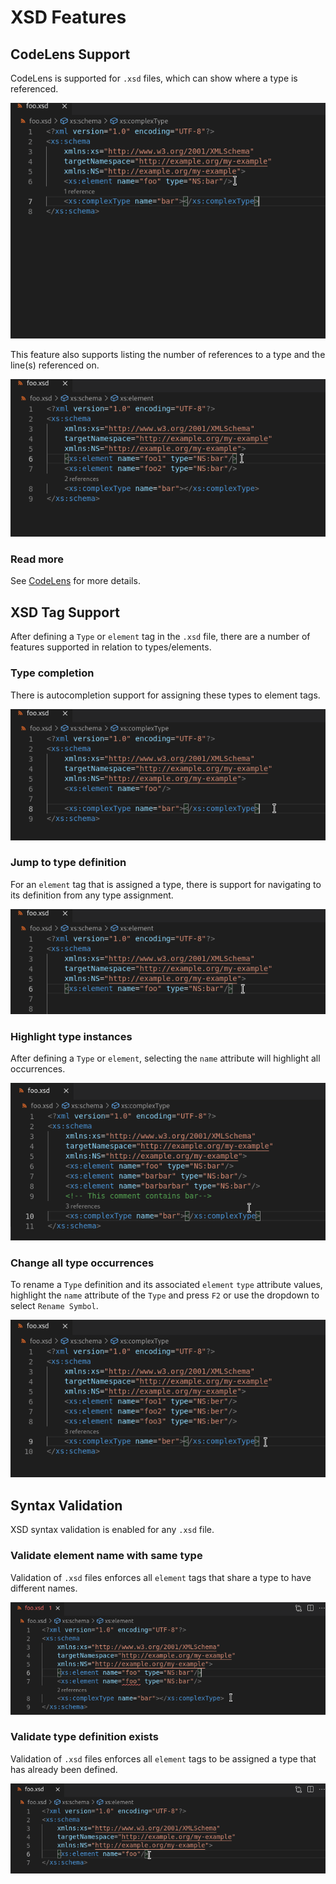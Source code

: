 # XSD Features

## CodeLens Support

CodeLens is supported for `.xsd` files, which can show where a type is referenced.

![CodeLens XSD](../images/Features/CodeLensXSD.gif)

This feature also supports listing the number of references to a type and the line(s) referenced on.

![CodeLens References XSD](../images/Features/CodeLensReferencesXSD.gif)

### Read more

See [CodeLens](../CodeLens.md#code-lens) for more details.

## XSD Tag Support

After defining a `Type` or `element` tag in the `.xsd` file, there are a number of features supported in relation to types/elements.

### Type completion

There is autocompletion support for assigning these types to element tags.

![Type Autocompletion XSD](../images/Features/TypeAutocompleteXSD.gif)

### Jump to type definition

For an `element` tag that is assigned a type, there is support for navigating to its definition from any type assignment.

![Jump To Type Definition XSD](../images/Features/JumpToTypeDefinitionXSD.gif)

### Highlight type instances

After defining a `Type` or `element`, selecting the `name` attribute will highlight all occurrences.

![Highlight Occurrences XSD](../images/Features/HighlightOccurrenceXSD.gif)

### Change all type occurrences

To rename a `Type` definition and its associated `element` `type` attribute values, highlight the `name` attribute of the `Type` and press `F2` or use the dropdown to select `Rename Symbol`.

![Rename Type Reference XSD](../images/Features/RenameTypeReferenceXSD.gif)

## Syntax Validation

XSD syntax validation is enabled for any `.xsd` file.

### Validate element name with same type

Validation of `.xsd` files enforces all `element` tags that share a type to have different names.

![Validate XSD Same Name](../images/Features/ValidateXSDSameName.gif)

### Validate type definition exists

Validation of `.xsd` files enforces all `element` tags to be assigned a type that has already been defined.

![Validate XSD Type](../images/Features/ValidateXSDType.gif)
